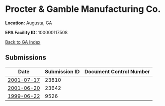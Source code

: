 # Procter & Gamble Manufacturing Co.

**Location:** Augusta, GA

**EPA Facility ID:** 100000117508

[Back to GA Index](../../index.md)

## Submissions

| Date | Submission ID | Document Control Number |
|------|--------------|-------------------------|
| [2001-07-17](submissions/23810.md) | 23810 |  |
| [2001-06-20](submissions/23642.md) | 23642 |  |
| [1999-06-22](submissions/9526.md) | 9526 |  |
